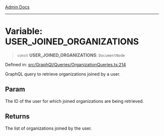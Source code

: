 [Admin Docs](/)

***

# Variable: USER\_JOINED\_ORGANIZATIONS

> `const` **USER\_JOINED\_ORGANIZATIONS**: `DocumentNode`

Defined in: [src/GraphQl/Queries/OrganizationQueries.ts:214](https://github.com/PalisadoesFoundation/talawa-admin/blob/main/src/GraphQl/Queries/OrganizationQueries.ts#L214)

GraphQL query to retrieve organizations joined by a user.

## Param

The ID of the user for which joined organizations are being retrieved.

## Returns

The list of organizations joined by the user.

